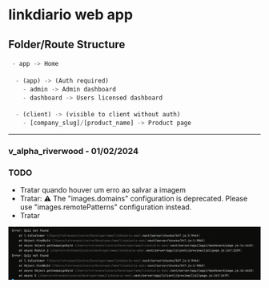 # linkdiario web app

## Folder/Route Structure 
```ts
 - app -> Home

  - (app) -> (Auth required)
    - admin -> Admin dashboard
    - dashboard -> Users licensed dashboard

  - (client) -> (visible to client without auth)
    - [company_slug]/[product_name] -> Product page
```
---

### v_alpha_riverwood - 01/02/2024

### TODO 
 - Tratar quando houver um erro ao salvar a imagem
 - Tratar: ⚠ The "images.domains" configuration is deprecated. Please use "images.remotePatterns" configuration instead.
 - Tratar

 ![Screenshot](.github/erro-quiz-not-found.png)